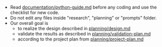 - Read [documentation/python-guide.md](documentation/python-guide.md) before any coding and use the checklist for new code.
- Do not edit any files inside "research", "planning" or "prompts" folder.
- Our overall goal is
  - to realize the design described in [planning/design.md](planning/design.md)
  - validate the results as described in [planning/validation-plan.md](planning/validation-plan.md)
  - according to the project plan from [planning/project-plan.md](planning/project-plan.md)
